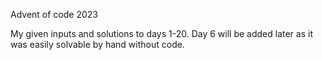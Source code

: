 Advent of code 2023

My given inputs and solutions to days 1-20. Day 6 will be added later as it was easily solvable by hand without code.
